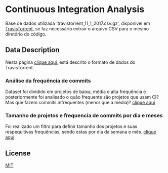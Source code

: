 # Continuous Integration Analysis

Base de dados utilizada  'travistorrent_11_1_2017.csv.gz',  disponivel em <a href="https://travistorrent.testroots.org/page_access/">TravisTorrent</a>, se faz necessário extrair o arquivo CSV para o mesmo diretório do código.

## Data Description

Nesta página <a href="https://travistorrent.testroots.org/page_dataformat/">clique aqui</a>, está descrito o formato de dados do TravisTorrent.


### Análise da frequência de commits
Dataset foi dividido em projetos de baixa, média e alta frequência e posteriormente foi analisado o quão frequente são projetos que usam CI? Mas que fazem commits infrequentes (menor que a média)? <a href="">clique aqui</a>

### Tamanho de projetos e frequencia de commits por dia e meses
Foi realizado um filtro para definir tamanho dos projetos e suas respequitivas frequências, sendo estas por dia da semana e mês. <a href="">clique aqui</a>


##  License
<a href="https://github.com/wagnerfns/ci-analysis/blob/master/LICENSE">MIT</a>
